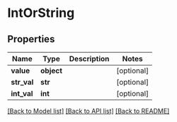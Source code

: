 # IntOrString

## Properties
Name | Type | Description | Notes
------------ | ------------- | ------------- | -------------
**value** | **object** |  | [optional] 
**str_val** | **str** |  | [optional] 
**int_val** | **int** |  | [optional] 

[[Back to Model list]](../README.md#documentation-for-models) [[Back to API list]](../README.md#documentation-for-api-endpoints) [[Back to README]](../README.md)

